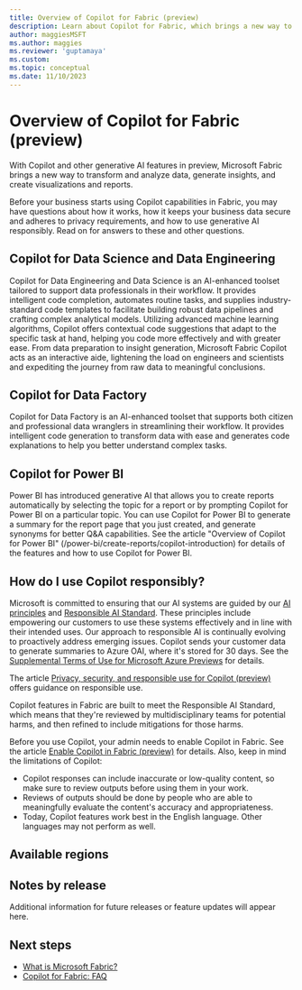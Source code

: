 ```yaml
---
title: Overview of Copilot for Fabric (preview)
description: Learn about Copilot for Fabric, which brings a new way to transform and analyze data, generate insights, and create visualizations and reports.
author: maggiesMSFT
ms.author: maggies
ms.reviewer: 'guptamaya'
ms.custom: 
ms.topic: conceptual
ms.date: 11/10/2023
---
```


# Overview of Copilot for Fabric (preview)

With Copilot and other generative AI features in preview, Microsoft Fabric brings a new way to transform and analyze data, generate insights, and create visualizations and reports.

Before your business starts using Copilot capabilities in Fabric, you may have questions about how it works, how it keeps your business data secure and adheres to privacy requirements, and how to use generative AI responsibly. Read on for answers to these and other questions.

## Copilot for Data Science and Data Engineering

Copilot for Data Engineering and Data Science is an AI-enhanced toolset tailored to support data professionals in their workflow. It provides intelligent code completion, automates routine tasks, and supplies industry-standard code templates to facilitate building robust data pipelines and crafting complex analytical models. Utilizing advanced machine learning algorithms, Copilot offers contextual code suggestions that adapt to the specific task at hand, helping you code more effectively and with greater ease. From data preparation to insight generation, Microsoft Fabric Copilot acts as an interactive aide, lightening the load on engineers and scientists and expediting the journey from raw data to meaningful conclusions.

## Copilot for Data Factory

Copilot for Data Factory is an AI-enhanced toolset that supports both citizen and professional data wranglers in streamlining their workflow. It provides intelligent code generation to transform data with ease and generates code explanations to help you better understand complex tasks.

## Copilot for Power BI

Power BI has introduced generative AI that allows you to create reports automatically by selecting the topic for a report or by prompting Copilot for Power BI on a particular topic. You can use Copilot for Power BI to generate a summary for the report page that you just created, and generate synonyms for better Q&A capabilities. See the article "Overview of Copilot for Power BI" (/power-bi/create-reports/copilot-introduction) for details of the features and how to use Copilot for Power BI.

## How do I use Copilot responsibly?

Microsoft is committed to ensuring that our AI systems are guided by our [AI principles](https://www.microsoft.com/ai/principles-and-approach/) and [Responsible AI Standard](https://query.prod.cms.rt.microsoft.com/cms/api/am/binary/RE5cmFl). These principles include empowering our customers to use these systems effectively and in line with their intended uses. Our approach to responsible AI is continually evolving to proactively address emerging issues. Copilot sends your customer data to generate summaries to Azure OAI, where it's stored for 30 days. See the [Supplemental Terms of Use for Microsoft Azure Previews](https://azure.microsoft.com/support/legal/preview-supplemental-terms) for details.

The article [Privacy, security, and responsible use for Copilot (preview)](copilot-privacy-security.md) offers guidance on responsible use.

Copilot features in Fabric are built to meet the Responsible AI Standard, which means that they're reviewed by multidisciplinary teams for potential harms, and then refined to include mitigations for those harms.  

Before you use Copilot, your admin needs to enable Copilot in Fabric. See the article [Enable Copilot in Fabric (preview)](copilot-fabric-enable.md) for details. Also, keep in mind the limitations of Copilot:

- Copilot responses can include inaccurate or low-quality content, so make sure to review outputs before using them in your work.
- Reviews of outputs should be done by people who are able to meaningfully evaluate the content's accuracy and appropriateness.
- Today, Copilot features work best in the English language. Other languages may not perform as well.

## Available regions

## Notes by release

Additional information for future releases or feature updates will appear here.

## Next steps

- [What is Microsoft Fabric?](microsoft-fabric-overview.md)
- [Copilot for Fabric: FAQ](copilot-faq-fabric.yml)
